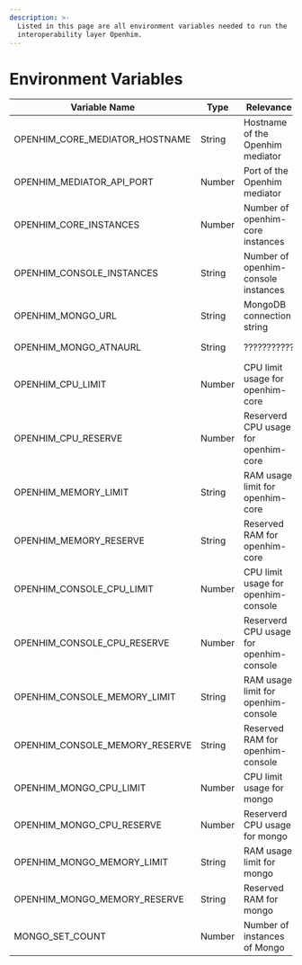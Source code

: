 ```yaml
---
description: >-
  Listed in this page are all environment variables needed to run the
  interoperability layer Openhim.
---
```


# Environment Variables

<table><thead><tr><th width="213">Variable Name</th><th width="96">Type</th><th width="208">Relevance</th><th width="102">Required</th><th>Default</th></tr></thead><tbody><tr><td>OPENHIM_CORE_MEDIATOR_HOSTNAME</td><td>String</td><td>Hostname of the Openhim mediator</td><td>Yes</td><td>localhost</td></tr><tr><td>OPENHIM_MEDIATOR_API_PORT</td><td>Number</td><td>Port of the Openhim mediator</td><td>Yes</td><td>8080</td></tr><tr><td>OPENHIM_CORE_INSTANCES</td><td>Number</td><td>Number of openhim-core instances</td><td>No</td><td>1</td></tr><tr><td>OPENHIM_CONSOLE_INSTANCES</td><td>String</td><td>Number of openhim-console instances</td><td>No</td><td>1</td></tr><tr><td>OPENHIM_MONGO_URL</td><td>String</td><td>MongoDB connection string</td><td>Yes</td><td>mongodb://mongo-1:27017/openhim</td></tr><tr><td>OPENHIM_MONGO_ATNAURL</td><td>String</td><td>???????????</td><td>Yes</td><td>mongodb://mongo-1:27017/openhim</td></tr><tr><td>OPENHIM_CPU_LIMIT</td><td>Number</td><td>CPU limit usage for openhim-core</td><td>No</td><td>0</td></tr><tr><td>OPENHIM_CPU_RESERVE</td><td>Number</td><td>Reserverd CPU usage for openhim-core</td><td>No</td><td>0.05</td></tr><tr><td>OPENHIM_MEMORY_LIMIT</td><td>String</td><td>RAM usage limit for openhim-core</td><td>No</td><td>3G</td></tr><tr><td>OPENHIM_MEMORY_RESERVE</td><td>String</td><td>Reserved RAM for openhim-core</td><td>No</td><td>500M</td></tr><tr><td>OPENHIM_CONSOLE_CPU_LIMIT</td><td>Number</td><td>CPU limit usage for openhim-console</td><td>No</td><td>0</td></tr><tr><td>OPENHIM_CONSOLE_CPU_RESERVE</td><td>Number</td><td>Reserverd CPU usage for openhim-console</td><td>No</td><td>0.05</td></tr><tr><td>OPENHIM_CONSOLE_MEMORY_LIMIT</td><td>String</td><td>RAM usage limit for openhim-console</td><td>No</td><td>2G</td></tr><tr><td>OPENHIM_CONSOLE_MEMORY_RESERVE</td><td>String</td><td>Reserved RAM for openhim-console</td><td>No</td><td>500M</td></tr><tr><td>OPENHIM_MONGO_CPU_LIMIT</td><td>Number</td><td>CPU limit usage for mongo</td><td>No</td><td>0</td></tr><tr><td>OPENHIM_MONGO_CPU_RESERVE</td><td>Number</td><td>Reserverd CPU usage for mongo</td><td>No</td><td>0.05</td></tr><tr><td>OPENHIM_MONGO_MEMORY_LIMIT</td><td>String</td><td>RAM usage limit for mongo</td><td>No</td><td>3G</td></tr><tr><td>OPENHIM_MONGO_MEMORY_RESERVE</td><td>String</td><td>Reserved RAM for mongo</td><td>No</td><td>500M</td></tr><tr><td>MONGO_SET_COUNT</td><td>Number</td><td>Number of instances of Mongo</td><td>YES</td><td>1</td></tr></tbody></table>
